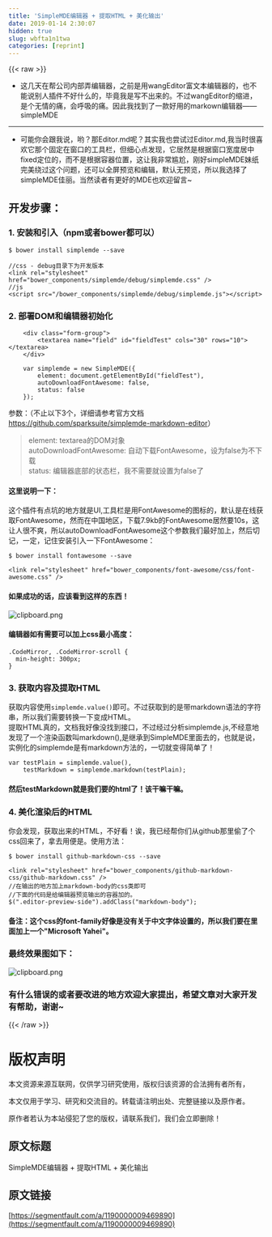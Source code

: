 ```yaml
---
title: 'SimpleMDE编辑器 + 提取HTML + 美化输出' 
date: 2019-01-14 2:30:07
hidden: true
slug: wbfta1n1twa
categories: [reprint]
---
```


{{< raw >}}

                    
<ul><li><p>这几天在帮公司内部弄编辑器，之前是用wangEditor富文本编辑器的，也不能说别人插件不好什么的，毕竟我是写不出来的。不过wangEditor的缩进，是个无情的痛，会呼吸的痛。因此我找到了一款好用的markown编辑器——simpleMDE</p></li></ul>
<hr>
<ul><li><p>可能你会跟我说，哟？那Editor.md呢？其实我也尝试过Editor.md,我当时很喜欢它那个固定在窗口的工具栏，但细心点发现，它居然是根据窗口宽度居中fixed定位的，而不是根据容器位置，这让我非常尴尬，刚好simpleMDE妹纸完美绕过这个问题，还可以全屏预览和编辑，默认无预览，所以我选择了simpleMDE佳丽。当然读者有更好的MDE也欢迎留言~</p></li></ul>
<h2 id="articleHeader0">开发步骤：</h2>
<h3 id="articleHeader1">1. 安装和引入（npm或者bower都可以）</h3>
<div class="widget-codetool" style="display:none;">
      <div class="widget-codetool--inner">
      <span class="selectCode code-tool" data-toggle="tooltip" data-placement="top" title="" data-original-title="全选"></span>
      <span type="button" class="copyCode code-tool" data-toggle="tooltip" data-placement="top" data-clipboard-text="$ bower install simplemde --save" title="" data-original-title="复制"></span>
      <span type="button" class="saveToNote code-tool" data-toggle="tooltip" data-placement="top" title="" data-original-title="放进笔记"></span>
      </div>
      </div><pre class="hljs mipsasm"><code style="word-break: break-word; white-space: initial;">$ <span class="hljs-keyword">bower </span><span class="hljs-keyword">install </span>simplemde --save</code></pre>
<div class="widget-codetool" style="display:none;">
      <div class="widget-codetool--inner">
      <span class="selectCode code-tool" data-toggle="tooltip" data-placement="top" title="" data-original-title="全选"></span>
      <span type="button" class="copyCode code-tool" data-toggle="tooltip" data-placement="top" data-clipboard-text="//css - debug目录下为开发版本 
<link rel=&quot;stylesheet&quot; href=&quot;bower_components/simplemde/debug/simplemde.css&quot; />
//js
<script src=&quot;/bower_components/simplemde/debug/simplemde.js&quot;></script>" title="" data-original-title="复制"></span>
      <span type="button" class="saveToNote code-tool" data-toggle="tooltip" data-placement="top" title="" data-original-title="放进笔记"></span>
      </div>
      </div><pre class="hljs xml"><code>//css - debug目录下为开发版本 
<span class="hljs-tag">&lt;<span class="hljs-name">link</span> <span class="hljs-attr">rel</span>=<span class="hljs-string">"stylesheet"</span> <span class="hljs-attr">href</span>=<span class="hljs-string">"bower_components/simplemde/debug/simplemde.css"</span> /&gt;</span>
//js
<span class="hljs-tag">&lt;<span class="hljs-name">script</span> <span class="hljs-attr">src</span>=<span class="hljs-string">"/bower_components/simplemde/debug/simplemde.js"</span>&gt;</span><span class="undefined"></span><span class="hljs-tag">&lt;/<span class="hljs-name">script</span>&gt;</span></code></pre>
<h3 id="articleHeader2">2. 部署DOM和编辑器初始化</h3>
<div class="widget-codetool" style="display:none;">
      <div class="widget-codetool--inner">
      <span class="selectCode code-tool" data-toggle="tooltip" data-placement="top" title="" data-original-title="全选"></span>
      <span type="button" class="copyCode code-tool" data-toggle="tooltip" data-placement="top" data-clipboard-text="    <div class=&quot;form-group&quot;>
        <textarea name=&quot;field&quot; id=&quot;fieldTest&quot; cols=&quot;30&quot; rows=&quot;10&quot;></textarea>
    </div>" title="" data-original-title="复制"></span>
      <span type="button" class="saveToNote code-tool" data-toggle="tooltip" data-placement="top" title="" data-original-title="放进笔记"></span>
      </div>
      </div><pre class="hljs applescript"><code>    &lt;<span class="hljs-keyword">div</span> <span class="hljs-built_in">class</span>=<span class="hljs-string">"form-group"</span>&gt;
        &lt;textarea <span class="hljs-built_in">name</span>=<span class="hljs-string">"field"</span> <span class="hljs-built_in">id</span>=<span class="hljs-string">"fieldTest"</span> cols=<span class="hljs-string">"30"</span> rows=<span class="hljs-string">"10"</span>&gt;&lt;/textarea&gt;
    &lt;/<span class="hljs-keyword">div</span>&gt;</code></pre>
<div class="widget-codetool" style="display:none;">
      <div class="widget-codetool--inner">
      <span class="selectCode code-tool" data-toggle="tooltip" data-placement="top" title="" data-original-title="全选"></span>
      <span type="button" class="copyCode code-tool" data-toggle="tooltip" data-placement="top" data-clipboard-text="    var simplemde = new SimpleMDE({
        element: document.getElementById(&quot;fieldTest&quot;),
        autoDownloadFontAwesome: false,
        status: false
    });" title="" data-original-title="复制"></span>
      <span type="button" class="saveToNote code-tool" data-toggle="tooltip" data-placement="top" title="" data-original-title="放进笔记"></span>
      </div>
      </div><pre class="hljs yaml"><code>    <span class="hljs-string">var</span> <span class="hljs-string">simplemde</span> <span class="hljs-string">=</span> <span class="hljs-string">new</span> <span class="hljs-string">SimpleMDE({</span>
<span class="hljs-attr">        element:</span> <span class="hljs-string">document.getElementById("fieldTest"),</span>
<span class="hljs-attr">        autoDownloadFontAwesome:</span> <span class="hljs-literal">false</span><span class="hljs-string">,</span>
<span class="hljs-attr">        status:</span> <span class="hljs-literal">false</span>
    <span class="hljs-string">});</span></code></pre>
<p>参数：（不止以下3个，详细请参考官方文档<a href="https://github.com/sparksuite/simplemde-markdown-editor" rel="nofollow noreferrer" target="_blank">https://github.com/sparksuite/simplemde-markdown-editor</a>）</p>
<blockquote><p>element: textarea的DOM对象   <br>autoDownloadFontAwesome: 自动下载FontAwesome，设为false为不下载<br>status: 编辑器底部的状态栏，我不需要就设置为false了</p></blockquote>
<h4>这里说明一下：</h4>
<p>这个插件有点坑的地方就是UI,工具栏是用FontAwesome的图标的，默认是在线获取FontAwesome，然而在中国地区，下载7.9kb的FontAwesome居然要10s，这让人很不爽，所以autoDownloadFontAwesome这个参数我们最好加上，然后切记，一定，记住安装引入一下FontAwesome：</p>
<div class="widget-codetool" style="display:none;">
      <div class="widget-codetool--inner">
      <span class="selectCode code-tool" data-toggle="tooltip" data-placement="top" title="" data-original-title="全选"></span>
      <span type="button" class="copyCode code-tool" data-toggle="tooltip" data-placement="top" data-clipboard-text="$ bower install fontawesome --save" title="" data-original-title="复制"></span>
      <span type="button" class="saveToNote code-tool" data-toggle="tooltip" data-placement="top" title="" data-original-title="放进笔记"></span>
      </div>
      </div><pre class="hljs mipsasm"><code style="word-break: break-word; white-space: initial;">$ <span class="hljs-keyword">bower </span><span class="hljs-keyword">install </span>fontawesome --save</code></pre>
<div class="widget-codetool" style="display:none;">
      <div class="widget-codetool--inner">
      <span class="selectCode code-tool" data-toggle="tooltip" data-placement="top" title="" data-original-title="全选"></span>
      <span type="button" class="copyCode code-tool" data-toggle="tooltip" data-placement="top" data-clipboard-text="<link rel=&quot;stylesheet&quot; href=&quot;bower_components/font-awesome/css/font-awesome.css&quot; />" title="" data-original-title="复制"></span>
      <span type="button" class="saveToNote code-tool" data-toggle="tooltip" data-placement="top" title="" data-original-title="放进笔记"></span>
      </div>
      </div><pre class="hljs xml"><code style="word-break: break-word; white-space: initial;"><span class="hljs-tag">&lt;<span class="hljs-name">link</span> <span class="hljs-attr">rel</span>=<span class="hljs-string">"stylesheet"</span> <span class="hljs-attr">href</span>=<span class="hljs-string">"bower_components/font-awesome/css/font-awesome.css"</span> /&gt;</span></code></pre>
<h4>如果成功的话，应该看到这样的东西！</h4>
<p><span class="img-wrap"><img data-src="/img/bVNTv3?w=810&amp;h=377" src="https://static.alili.tech/img/bVNTv3?w=810&amp;h=377" alt="clipboard.png" title="clipboard.png" style="cursor: pointer; display: inline;"></span></p>
<h4>编辑器如有需要可以加上css最小高度：</h4>
<div class="widget-codetool" style="display:none;">
      <div class="widget-codetool--inner">
      <span class="selectCode code-tool" data-toggle="tooltip" data-placement="top" title="" data-original-title="全选"></span>
      <span type="button" class="copyCode code-tool" data-toggle="tooltip" data-placement="top" data-clipboard-text=".CodeMirror, .CodeMirror-scroll {
  min-height: 300px;
}" title="" data-original-title="复制"></span>
      <span type="button" class="saveToNote code-tool" data-toggle="tooltip" data-placement="top" title="" data-original-title="放进笔记"></span>
      </div>
      </div><pre class="hljs css"><code><span class="hljs-selector-class">.CodeMirror</span>, <span class="hljs-selector-class">.CodeMirror-scroll</span> {
  <span class="hljs-attribute">min-height</span>: <span class="hljs-number">300px</span>;
}</code></pre>
<h3 id="articleHeader3">3. 获取内容及提取HTML</h3>
<p>获取内容使用<code>simplemde.value()</code>即可。不过获取到的是带markdown语法的字符串，所以我们需要转换一下变成HTML。<br>提取HTML真的，文档我好像没找到接口，不过经过分析simplemde.js,不经意地发现了一个渲染函数叫markdown(),是继承到SimpleMDE里面去的，也就是说，实例化的simplemde是有markdown方法的，一切就变得简单了！</p>
<div class="widget-codetool" style="display:none;">
      <div class="widget-codetool--inner">
      <span class="selectCode code-tool" data-toggle="tooltip" data-placement="top" title="" data-original-title="全选"></span>
      <span type="button" class="copyCode code-tool" data-toggle="tooltip" data-placement="top" data-clipboard-text="var testPlain = simplemde.value(), 
    testMarkdown = simplemde.markdown(testPlain);" title="" data-original-title="复制"></span>
      <span type="button" class="saveToNote code-tool" data-toggle="tooltip" data-placement="top" title="" data-original-title="放进笔记"></span>
      </div>
      </div><pre class="hljs bash"><code>var <span class="hljs-built_in">test</span>Plain = simplemde.value(), 
    <span class="hljs-built_in">test</span>Markdown = simplemde.markdown(<span class="hljs-built_in">test</span>Plain);</code></pre>
<h4>然后testMarkdown就是我们要的html了！该干嘛干嘛。</h4>
<h3 id="articleHeader4">4. 美化渲染后的HTML</h3>
<p>你会发现，获取出来的HTML，不好看！诶，我已经帮你们从github那里偷了个css回来了，拿去用便是。使用方法：</p>
<div class="widget-codetool" style="display:none;">
      <div class="widget-codetool--inner">
      <span class="selectCode code-tool" data-toggle="tooltip" data-placement="top" title="" data-original-title="全选"></span>
      <span type="button" class="copyCode code-tool" data-toggle="tooltip" data-placement="top" data-clipboard-text="$ bower install github-markdown-css --save" title="" data-original-title="复制"></span>
      <span type="button" class="saveToNote code-tool" data-toggle="tooltip" data-placement="top" title="" data-original-title="放进笔记"></span>
      </div>
      </div><pre class="hljs armasm"><code style="word-break: break-word; white-space: initial;">$ <span class="hljs-keyword">bower </span>install github-<span class="hljs-keyword">markdown-css </span>--save</code></pre>
<div class="widget-codetool" style="display:none;">
      <div class="widget-codetool--inner">
      <span class="selectCode code-tool" data-toggle="tooltip" data-placement="top" title="" data-original-title="全选"></span>
      <span type="button" class="copyCode code-tool" data-toggle="tooltip" data-placement="top" data-clipboard-text="<link rel=&quot;stylesheet&quot; href=&quot;bower_components/github-markdown-css/github-markdown.css&quot; />
//在输出的地方加上markdown-body的css类即可
//下面的代码是给编辑器预览输出的容器加的。
$(&quot;.editor-preview-side&quot;).addClass(&quot;markdown-body&quot;);" title="" data-original-title="复制"></span>
      <span type="button" class="saveToNote code-tool" data-toggle="tooltip" data-placement="top" title="" data-original-title="放进笔记"></span>
      </div>
      </div><pre class="hljs flix"><code>&lt;link <span class="hljs-keyword">rel</span>=<span class="hljs-string">"stylesheet"</span> href=<span class="hljs-string">"bower_components/github-markdown-css/github-markdown.css"</span> /&gt;
<span class="hljs-comment">//在输出的地方加上markdown-body的css类即可</span>
<span class="hljs-comment">//下面的代码是给编辑器预览输出的容器加的。</span>
$(<span class="hljs-string">".editor-preview-side"</span>).addClass(<span class="hljs-string">"markdown-body"</span>);</code></pre>
<h4>备注：这个css的font-family好像是没有关于中文字体设置的，所以我们要在里面加上一个"Microsoft Yahei"。</h4>
<h3 id="articleHeader5">最终效果图如下：</h3>
<p><span class="img-wrap"><img data-src="/img/bVNTHs?w=503&amp;h=322" src="https://static.alili.tech/img/bVNTHs?w=503&amp;h=322" alt="clipboard.png" title="clipboard.png" style="cursor: pointer;"></span></p>
<h3 id="articleHeader6">有什么错误的或者要改进的地方欢迎大家提出，希望文章对大家开发有帮助，谢谢~</h3>

                
{{< /raw >}}

# 版权声明
本文资源来源互联网，仅供学习研究使用，版权归该资源的合法拥有者所有，

本文仅用于学习、研究和交流目的。转载请注明出处、完整链接以及原作者。

原作者若认为本站侵犯了您的版权，请联系我们，我们会立即删除！

## 原文标题
SimpleMDE编辑器 + 提取HTML + 美化输出

## 原文链接
[https://segmentfault.com/a/1190000009469890](https://segmentfault.com/a/1190000009469890)

